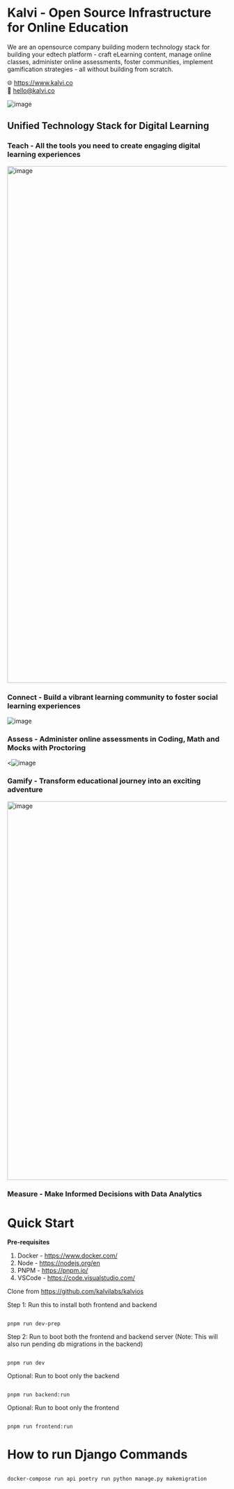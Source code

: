 <h1>Kalvi - Open Source Infrastructure for Online Education</h1>

We are an opensource company building modern technology stack for building your edtech platform - craft eLearning content, manage online classes, administer online assessments, foster communities, implement gamification strategies - all without building from scratch.
<br>

🌐 https://www.kalvi.co <br> 📧 hello@kalvi.co

![image](https://github.com/kalvilabs/.github/assets/9934901/f16d0280-cb8d-4f95-80d4-6f8e973a989d)
<br>

<h2>Unified Technology Stack for Digital Learning</h2>

<h3>Teach - All the tools you need to create engaging digital learning experiences </h3> 
<img width="1186" alt="image" src="https://github.com/kalvilabs/.github/assets/9934901/0a1d1985-0d8f-44ed-991f-e9e235096373">


<h3>Connect - Build a vibrant learning community to foster social learning experiences</h3>

   ![image](https://github.com/kalvilabs/.github/assets/9934901/fe80c8ca-bd88-4c7d-b757-c3813078e6dd)

<h3>Assess - Administer online assessments in Coding, Math and Mocks with Proctoring </h3>

<![image](https://github.com/kalvilabs/.github/assets/9934901/2cd579fa-c947-4d89-bba4-dde82477a693)

 <h3>Gamify - Transform educational journey into an exciting adventure </h3>
<img width="869" alt="image" src="https://github.com/kalvilabs/.github/assets/9934901/2bfddc86-2e53-460f-9dde-a75f88af4ce8">

 <h3>Measure - Make Informed Decisions with Data Analytics </h3>


# Quick Start
**Pre-requisites**

 1. Docker - https://www.docker.com/
 2. Node - https://nodejs.org/en
 3. PNPM - https://pnpm.io/
 4. VSCode - https://code.visualstudio.com/

Clone from https://github.com/kalvilabs/kalvios

Step 1: Run this to install both frontend and backend
```

pnpm run dev-prep

```
Step 2: Run to boot both the frontend and backend server
(Note: This will also run pending db migrations in the backend)
```

pnpm run dev

```

Optional: Run to boot only the backend
```

pnpm run backend:run

```


Optional: Run to boot only the frontend
```

pnpm run frontend:run

```

# How to run Django Commands

```

docker-compose run api poetry run python manage.py makemigration

```
